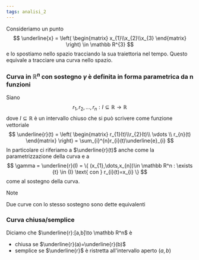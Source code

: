 ```yaml
---
tags: analisi_2
---
```


Consideriamo un punto 
$$
\underline{x} = \left( \begin{matrix}
x_{1}\\x_{2}\\x_{3}
\end{matrix} \right) \in \mathbb R^{3} 
$$
e lo spostiamo nello spazio tracciando la sua traiettoria nel tempo. Questo equivale a tracciare una curva nello spazio.

### Curva in $\mathbb R^n$ con sostegno $\gamma$ è definita in forma parametrica da n funzioni

Siano
$$
r_{1},r_{2},\dots,r_{n}: I\subseteq \mathbb R\to \mathbb R
$$
dove $I \subseteq \mathbb R$ è un intervallo chiuso che si può scrivere come funzione vettoriale
$$
\underline{r}(t) = \left( \begin{matrix}
r_{1}(t)\\r_{2}(t)\\ \vdots \\ r_{n}(t)
\end{matrix} \right) = \sum_{i}^{n}r_{i}(t)\underline{e}_{i}
$$
In particolare ci riferiamo a $\underline{r}(t)$ anche come la parametrizzazione della curva e a
$$
\gamma = \underline{r}(I) = \{ (x_{1},\dots,x_{n})\in \mathbb R^n : \exists {t} \in {I} \text{ con } r_{i}(t)=x_{i}  \}
$$
come al sostegno della curva.

>[!note]
>Due curve con lo stesso sostegno sono dette equivalenti

### Curva chiusa/semplice

Diciamo che $\underline{r}:[a,b]\to \mathbb R^n$ è
- chiusa se $\underline{r}(a)=\underline{r}(b)$
- semplice se $\underline{r}$ è ristretta all'intervallo aperto $(a,b)$

